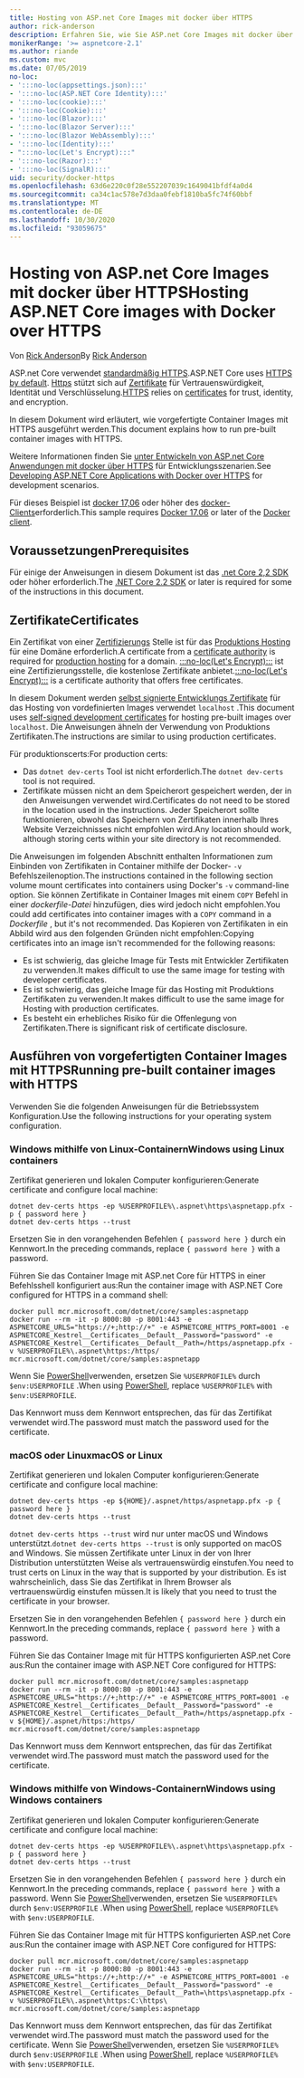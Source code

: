 ```yaml
---
title: Hosting von ASP.net Core Images mit docker über HTTPS
author: rick-anderson
description: Erfahren Sie, wie Sie ASP.net Core Images mit docker über HTTPS hosten.
monikerRange: '>= aspnetcore-2.1'
ms.author: riande
ms.custom: mvc
ms.date: 07/05/2019
no-loc:
- ':::no-loc(appsettings.json):::'
- ':::no-loc(ASP.NET Core Identity):::'
- ':::no-loc(cookie):::'
- ':::no-loc(Cookie):::'
- ':::no-loc(Blazor):::'
- ':::no-loc(Blazor Server):::'
- ':::no-loc(Blazor WebAssembly):::'
- ':::no-loc(Identity):::'
- ":::no-loc(Let's Encrypt):::"
- ':::no-loc(Razor):::'
- ':::no-loc(SignalR):::'
uid: security/docker-https
ms.openlocfilehash: 63d6e220c0f28e552207039c1649041bfdf4a0d4
ms.sourcegitcommit: ca34c1ac578e7d3daa0febf1810ba5fc74f60bbf
ms.translationtype: MT
ms.contentlocale: de-DE
ms.lasthandoff: 10/30/2020
ms.locfileid: "93059675"
---
```

# <a name="hosting-aspnet-core-images-with-docker-over-https"></a><span data-ttu-id="09e8a-103">Hosting von ASP.net Core Images mit docker über HTTPS</span><span class="sxs-lookup"><span data-stu-id="09e8a-103">Hosting ASP.NET Core images with Docker over HTTPS</span></span>

<span data-ttu-id="09e8a-104">Von [Rick Anderson](https://twitter.com/RickAndMSFT)</span><span class="sxs-lookup"><span data-stu-id="09e8a-104">By [Rick Anderson](https://twitter.com/RickAndMSFT)</span></span>

<span data-ttu-id="09e8a-105">ASP.net Core verwendet [standardmäßig HTTPS](./enforcing-ssl.md).</span><span class="sxs-lookup"><span data-stu-id="09e8a-105">ASP.NET Core uses [HTTPS by default](./enforcing-ssl.md).</span></span> <span data-ttu-id="09e8a-106">[Https](https://en.wikipedia.org/wiki/HTTPS) stützt sich auf [Zertifikate](https://en.wikipedia.org/wiki/Public_key_certificate) für Vertrauenswürdigkeit, Identität und Verschlüsselung.</span><span class="sxs-lookup"><span data-stu-id="09e8a-106">[HTTPS](https://en.wikipedia.org/wiki/HTTPS) relies on [certificates](https://en.wikipedia.org/wiki/Public_key_certificate) for trust, identity, and encryption.</span></span>

<span data-ttu-id="09e8a-107">In diesem Dokument wird erläutert, wie vorgefertigte Container Images mit HTTPS ausgeführt werden.</span><span class="sxs-lookup"><span data-stu-id="09e8a-107">This document explains how to run pre-built container images with HTTPS.</span></span>

<span data-ttu-id="09e8a-108">Weitere Informationen finden Sie [unter Entwickeln von ASP.net Core Anwendungen mit docker über HTTPS](https://github.com/dotnet/dotnet-docker/blob/master/samples/run-aspnetcore-https-development.md) für Entwicklungsszenarien.</span><span class="sxs-lookup"><span data-stu-id="09e8a-108">See [Developing ASP.NET Core Applications with Docker over HTTPS](https://github.com/dotnet/dotnet-docker/blob/master/samples/run-aspnetcore-https-development.md) for development scenarios.</span></span>

<span data-ttu-id="09e8a-109">Für dieses Beispiel ist [docker 17,06](https://docs.docker.com/release-notes/docker-ce) oder höher des [docker-Clients](https://www.docker.com/products/docker)erforderlich.</span><span class="sxs-lookup"><span data-stu-id="09e8a-109">This sample requires [Docker 17.06](https://docs.docker.com/release-notes/docker-ce) or later of the [Docker client](https://www.docker.com/products/docker).</span></span>

## <a name="prerequisites"></a><span data-ttu-id="09e8a-110">Voraussetzungen</span><span class="sxs-lookup"><span data-stu-id="09e8a-110">Prerequisites</span></span>

<span data-ttu-id="09e8a-111">Für einige der Anweisungen in diesem Dokument ist das [.net Core 2,2 SDK](https://dotnet.microsoft.com/download) oder höher erforderlich.</span><span class="sxs-lookup"><span data-stu-id="09e8a-111">The [.NET Core 2.2 SDK](https://dotnet.microsoft.com/download) or later is required for some of the instructions in this document.</span></span>

## <a name="certificates"></a><span data-ttu-id="09e8a-112">Zertifikate</span><span class="sxs-lookup"><span data-stu-id="09e8a-112">Certificates</span></span>

<span data-ttu-id="09e8a-113">Ein Zertifikat von einer [Zertifizierungs](https://wikipedia.org/wiki/Certificate_authority) Stelle ist für das [Produktions Hosting](https://blogs.msdn.microsoft.com/webdev/2017/11/29/configuring-https-in-asp-net-core-across-different-platforms/) für eine Domäne erforderlich.</span><span class="sxs-lookup"><span data-stu-id="09e8a-113">A certificate from a [certificate authority](https://wikipedia.org/wiki/Certificate_authority) is required for [production hosting](https://blogs.msdn.microsoft.com/webdev/2017/11/29/configuring-https-in-asp-net-core-across-different-platforms/) for a domain.</span></span> <span data-ttu-id="09e8a-114">[:::no-loc(Let's Encrypt):::](https://letsencrypt.org/) ist eine Zertifizierungsstelle, die kostenlose Zertifikate anbietet.</span><span class="sxs-lookup"><span data-stu-id="09e8a-114">[:::no-loc(Let's Encrypt):::](https://letsencrypt.org/) is a certificate authority that offers free certificates.</span></span>

<span data-ttu-id="09e8a-115">In diesem Dokument werden [selbst signierte Entwicklungs Zertifikate](https://en.wikipedia.org/wiki/Self-signed_certificate) für das Hosting von vordefinierten Images verwendet `localhost` .</span><span class="sxs-lookup"><span data-stu-id="09e8a-115">This document uses [self-signed development certificates](https://en.wikipedia.org/wiki/Self-signed_certificate) for hosting pre-built images over `localhost`.</span></span> <span data-ttu-id="09e8a-116">Die Anweisungen ähneln der Verwendung von Produktions Zertifikaten.</span><span class="sxs-lookup"><span data-stu-id="09e8a-116">The instructions are similar to using production certificates.</span></span>

<span data-ttu-id="09e8a-117">Für produktionscerts:</span><span class="sxs-lookup"><span data-stu-id="09e8a-117">For production certs:</span></span>

* <span data-ttu-id="09e8a-118">Das `dotnet dev-certs` Tool ist nicht erforderlich.</span><span class="sxs-lookup"><span data-stu-id="09e8a-118">The `dotnet dev-certs` tool is not required.</span></span>
* <span data-ttu-id="09e8a-119">Zertifikate müssen nicht an dem Speicherort gespeichert werden, der in den Anweisungen verwendet wird.</span><span class="sxs-lookup"><span data-stu-id="09e8a-119">Certificates do not need to be stored in the location used in the instructions.</span></span> <span data-ttu-id="09e8a-120">Jeder Speicherort sollte funktionieren, obwohl das Speichern von Zertifikaten innerhalb Ihres Website Verzeichnisses nicht empfohlen wird.</span><span class="sxs-lookup"><span data-stu-id="09e8a-120">Any location should work, although storing certs within your site directory is not recommended.</span></span>

<span data-ttu-id="09e8a-121">Die Anweisungen im folgenden Abschnitt enthalten Informationen zum Einbinden von Zertifikaten in Container mithilfe der Docker- `-v` Befehlszeilenoption.</span><span class="sxs-lookup"><span data-stu-id="09e8a-121">The instructions contained in the following section volume mount certificates into containers using Docker's `-v` command-line option.</span></span> <span data-ttu-id="09e8a-122">Sie können Zertifikate in Container Images mit einem `COPY` Befehl in einer *dockerfile-Datei* hinzufügen, dies wird jedoch nicht empfohlen.</span><span class="sxs-lookup"><span data-stu-id="09e8a-122">You could add certificates into container images with a `COPY` command in a *Dockerfile* , but it's not recommended.</span></span> <span data-ttu-id="09e8a-123">Das Kopieren von Zertifikaten in ein Abbild wird aus den folgenden Gründen nicht empfohlen:</span><span class="sxs-lookup"><span data-stu-id="09e8a-123">Copying certificates into an image isn't recommended for the following reasons:</span></span>

* <span data-ttu-id="09e8a-124">Es ist schwierig, das gleiche Image für Tests mit Entwickler Zertifikaten zu verwenden.</span><span class="sxs-lookup"><span data-stu-id="09e8a-124">It makes difficult to use the same image for testing with developer certificates.</span></span>
* <span data-ttu-id="09e8a-125">Es ist schwierig, das gleiche Image für das Hosting mit Produktions Zertifikaten zu verwenden.</span><span class="sxs-lookup"><span data-stu-id="09e8a-125">It makes difficult to use the same image for Hosting with production certificates.</span></span>
* <span data-ttu-id="09e8a-126">Es besteht ein erhebliches Risiko für die Offenlegung von Zertifikaten.</span><span class="sxs-lookup"><span data-stu-id="09e8a-126">There is significant risk of certificate disclosure.</span></span>

## <a name="running-pre-built-container-images-with-https"></a><span data-ttu-id="09e8a-127">Ausführen von vorgefertigten Container Images mit HTTPS</span><span class="sxs-lookup"><span data-stu-id="09e8a-127">Running pre-built container images with HTTPS</span></span>

<span data-ttu-id="09e8a-128">Verwenden Sie die folgenden Anweisungen für die Betriebssystem Konfiguration.</span><span class="sxs-lookup"><span data-stu-id="09e8a-128">Use the following instructions for your operating system configuration.</span></span>

### <a name="windows-using-linux-containers"></a><span data-ttu-id="09e8a-129">Windows mithilfe von Linux-Containern</span><span class="sxs-lookup"><span data-stu-id="09e8a-129">Windows using Linux containers</span></span>

<span data-ttu-id="09e8a-130">Zertifikat generieren und lokalen Computer konfigurieren:</span><span class="sxs-lookup"><span data-stu-id="09e8a-130">Generate certificate and configure local machine:</span></span>

```dotnetcli
dotnet dev-certs https -ep %USERPROFILE%\.aspnet\https\aspnetapp.pfx -p { password here }
dotnet dev-certs https --trust
```

<span data-ttu-id="09e8a-131">Ersetzen Sie in den vorangehenden Befehlen `{ password here }` durch ein Kennwort.</span><span class="sxs-lookup"><span data-stu-id="09e8a-131">In the preceding commands, replace `{ password here }` with a password.</span></span>

<span data-ttu-id="09e8a-132">Führen Sie das Container Image mit ASP.net Core für HTTPS in einer Befehlsshell konfiguriert aus:</span><span class="sxs-lookup"><span data-stu-id="09e8a-132">Run the container image with ASP.NET Core configured for HTTPS in a command shell:</span></span>

```console
docker pull mcr.microsoft.com/dotnet/core/samples:aspnetapp
docker run --rm -it -p 8000:80 -p 8001:443 -e ASPNETCORE_URLS="https://+;http://+" -e ASPNETCORE_HTTPS_PORT=8001 -e ASPNETCORE_Kestrel__Certificates__Default__Password="password" -e ASPNETCORE_Kestrel__Certificates__Default__Path=/https/aspnetapp.pfx -v %USERPROFILE%\.aspnet\https:/https/ mcr.microsoft.com/dotnet/core/samples:aspnetapp
```

<span data-ttu-id="09e8a-133">Wenn Sie [PowerShell](/powershell/scripting/overview)verwenden, ersetzen Sie `%USERPROFILE%` durch `$env:USERPROFILE` .</span><span class="sxs-lookup"><span data-stu-id="09e8a-133">When using [PowerShell](/powershell/scripting/overview), replace `%USERPROFILE%` with `$env:USERPROFILE`.</span></span>

<span data-ttu-id="09e8a-134">Das Kennwort muss dem Kennwort entsprechen, das für das Zertifikat verwendet wird.</span><span class="sxs-lookup"><span data-stu-id="09e8a-134">The password must match the password used for the certificate.</span></span>

### <a name="macos-or-linux"></a><span data-ttu-id="09e8a-135">macOS oder Linux</span><span class="sxs-lookup"><span data-stu-id="09e8a-135">macOS or Linux</span></span>

<span data-ttu-id="09e8a-136">Zertifikat generieren und lokalen Computer konfigurieren:</span><span class="sxs-lookup"><span data-stu-id="09e8a-136">Generate certificate and configure local machine:</span></span>

```dotnetcli
dotnet dev-certs https -ep ${HOME}/.aspnet/https/aspnetapp.pfx -p { password here }
dotnet dev-certs https --trust
```

<span data-ttu-id="09e8a-137">`dotnet dev-certs https --trust` wird nur unter macOS und Windows unterstützt.</span><span class="sxs-lookup"><span data-stu-id="09e8a-137">`dotnet dev-certs https --trust` is only supported on macOS and Windows.</span></span> <span data-ttu-id="09e8a-138">Sie müssen Zertifikate unter Linux in der von Ihrer Distribution unterstützten Weise als vertrauenswürdig einstufen.</span><span class="sxs-lookup"><span data-stu-id="09e8a-138">You need to trust certs on Linux in the way that is supported by your distribution.</span></span> <span data-ttu-id="09e8a-139">Es ist wahrscheinlich, dass Sie das Zertifikat in Ihrem Browser als vertrauenswürdig einstufen müssen.</span><span class="sxs-lookup"><span data-stu-id="09e8a-139">It is likely that you need to trust the certificate in your browser.</span></span>

<span data-ttu-id="09e8a-140">Ersetzen Sie in den vorangehenden Befehlen `{ password here }` durch ein Kennwort.</span><span class="sxs-lookup"><span data-stu-id="09e8a-140">In the preceding commands, replace `{ password here }` with a password.</span></span>

<span data-ttu-id="09e8a-141">Führen Sie das Container Image mit für HTTPS konfigurierten ASP.net Core aus:</span><span class="sxs-lookup"><span data-stu-id="09e8a-141">Run the container image with ASP.NET Core configured for HTTPS:</span></span>

```console
docker pull mcr.microsoft.com/dotnet/core/samples:aspnetapp
docker run --rm -it -p 8000:80 -p 8001:443 -e ASPNETCORE_URLS="https://+;http://+" -e ASPNETCORE_HTTPS_PORT=8001 -e ASPNETCORE_Kestrel__Certificates__Default__Password="password" -e ASPNETCORE_Kestrel__Certificates__Default__Path=/https/aspnetapp.pfx -v ${HOME}/.aspnet/https:/https/ mcr.microsoft.com/dotnet/core/samples:aspnetapp
```

<span data-ttu-id="09e8a-142">Das Kennwort muss dem Kennwort entsprechen, das für das Zertifikat verwendet wird.</span><span class="sxs-lookup"><span data-stu-id="09e8a-142">The password must match the password used for the certificate.</span></span>

### <a name="windows-using-windows-containers"></a><span data-ttu-id="09e8a-143">Windows mithilfe von Windows-Containern</span><span class="sxs-lookup"><span data-stu-id="09e8a-143">Windows using Windows containers</span></span>

<span data-ttu-id="09e8a-144">Zertifikat generieren und lokalen Computer konfigurieren:</span><span class="sxs-lookup"><span data-stu-id="09e8a-144">Generate certificate and configure local machine:</span></span>

```dotnetcli
dotnet dev-certs https -ep %USERPROFILE%\.aspnet\https\aspnetapp.pfx -p { password here }
dotnet dev-certs https --trust
```

<span data-ttu-id="09e8a-145">Ersetzen Sie in den vorangehenden Befehlen `{ password here }` durch ein Kennwort.</span><span class="sxs-lookup"><span data-stu-id="09e8a-145">In the preceding commands, replace `{ password here }` with a password.</span></span> <span data-ttu-id="09e8a-146">Wenn Sie [PowerShell](/powershell/scripting/overview)verwenden, ersetzen Sie `%USERPROFILE%` durch `$env:USERPROFILE` .</span><span class="sxs-lookup"><span data-stu-id="09e8a-146">When using [PowerShell](/powershell/scripting/overview), replace `%USERPROFILE%` with `$env:USERPROFILE`.</span></span>

<span data-ttu-id="09e8a-147">Führen Sie das Container Image mit für HTTPS konfigurierten ASP.net Core aus:</span><span class="sxs-lookup"><span data-stu-id="09e8a-147">Run the container image with ASP.NET Core configured for HTTPS:</span></span>

```console
docker pull mcr.microsoft.com/dotnet/core/samples:aspnetapp
docker run --rm -it -p 8000:80 -p 8001:443 -e ASPNETCORE_URLS="https://+;http://+" -e ASPNETCORE_HTTPS_PORT=8001 -e ASPNETCORE_Kestrel__Certificates__Default__Password="password" -e ASPNETCORE_Kestrel__Certificates__Default__Path=\https\aspnetapp.pfx -v %USERPROFILE%\.aspnet\https:C:\https\ mcr.microsoft.com/dotnet/core/samples:aspnetapp
```

<span data-ttu-id="09e8a-148">Das Kennwort muss dem Kennwort entsprechen, das für das Zertifikat verwendet wird.</span><span class="sxs-lookup"><span data-stu-id="09e8a-148">The password must match the password used for the certificate.</span></span> <span data-ttu-id="09e8a-149">Wenn Sie [PowerShell](/powershell/scripting/overview)verwenden, ersetzen Sie `%USERPROFILE%` durch `$env:USERPROFILE` .</span><span class="sxs-lookup"><span data-stu-id="09e8a-149">When using [PowerShell](/powershell/scripting/overview), replace `%USERPROFILE%` with `$env:USERPROFILE`.</span></span>